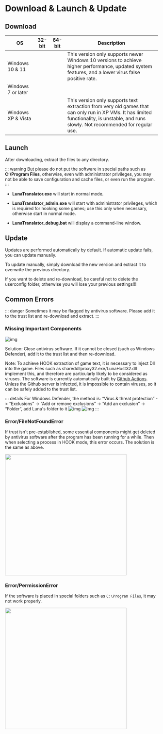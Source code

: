 # Download & Launch & Update

## Download

| OS | 32-bit | 64-bit | Description |
| - | - | - | - |
| Windows 10 & 11 |  | <downloadbtn href="https://lunatranslator.org/Resource/DownloadLuna/x64_win10?doc=1"/> | This version only supports newer Windows 10 versions to achieve higher performance, updated system features, and a lower virus false positive rate.
| Windows 7 or later | <downloadbtn href="https://lunatranslator.org/Resource/DownloadLuna/x86_win7?doc=1"/> | <downloadbtn href="https://lunatranslator.org/Resource/DownloadLuna/x64_win7?doc=1"/> | |
| Windows XP & Vista | <downloadbtn href="https://lunatranslator.org/Resource/DownloadLuna/x86_winxp?doc=1"/> | | This version only supports text extraction from very old games that can only run in XP VMs. It has limited functionality, is unstable, and runs slowly. Not recommended for regular use.


## Launch

After downloading, extract the files to any directory.

::: warning
But please do not put the software in special paths such as **C:\Program Files**, otherwise, even with administrator privileges, you may not be able to save configuration and cache files, or even run the program.
:::

- **LunaTranslator.exe** will start in normal mode.

- **LunaTranslator_admin.exe** will start with administrator privileges, which is required for hooking some games; use this only when necessary, otherwise start in normal mode.

- **LunaTranslator_debug.bat** will display a command-line window.

## Update

Updates are performed automatically by default. If automatic update fails, you can update manually.

To update manually, simply download the new version and extract it to overwrite the previous directory.

If you want to delete and re-download, be careful not to delete the userconfig folder, otherwise you will lose your previous settings!!!




## Common Errors

::: danger
Sometimes it may be flagged by antivirus software. Please add it to the trust list and re-download and extract.
:::

### Missing Important Components

![img](https://image.lunatranslator.org/zh/cantstart/2.jpg) 

Solution: Close antivirus software. If it cannot be closed (such as Windows Defender), add it to the trust list and then re-download.

Note: To achieve HOOK extraction of game text, it is necessary to inject Dll into the game. Files such as shareddllproxy32.exe/LunaHost32.dll implement this, and therefore are particularly likely to be considered as viruses. The software is currently automatically built by [Github Actions](https://github.com/HIllya51/LunaTranslator/actions). Unless the Github server is infected, it is impossible to contain viruses, so it can be safely added to the trust list.

::: details For Windows Defender, the method is: “Virus & threat protection” -> “Exclusions” -> “Add or remove exclusions” -> “Add an exclusion” -> “Folder”, add Luna's folder to it
![img](https://image.lunatranslator.org/zh/cantstart/4.png) 
![img](https://image.lunatranslator.org/zh/cantstart/3.png) 
::: 

### Error/FileNotFoundError

If trust isn't pre-established, some essential components might get deleted by antivirus software after the program has been running for a while. Then when selecting a process in HOOK mode, this error occurs. The solution is the same as above.

<img src="https://image.lunatranslator.org/zh/notfound.png" width=400>

### Error/PermissionError

If the software is placed in special folders such as `C:\Program Files`, it may not work properly.

<img src="https://image.lunatranslator.org/zh/cantstart/6.png"  width=400>
